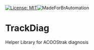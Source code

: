[![License: MIT](https://img.shields.io/badge/License-MIT-yellow.svg)](https://opensource.org/licenses/MIT)![MadeForBrAutomation](https://github.com/hilch/MadeForBrAutomationBadge/releases/download/V1.0.0/Made-For-BrAutomation.svg)

# TrackDiag
Helper Library for ACOOStrak diagnosis
